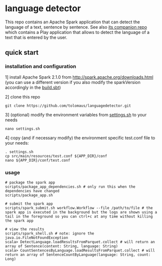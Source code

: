 # language detector
This repo contains an Apache Spark application that can detect the language of a text, sentence by sentence. See also [its companion repo](https://github.com/tolomaus/languagedetector_ui.git) which contains a Play application that allows to detect the language of a text that is entered by the user.

## quick start
### installation and configuration
1] install Apache Spark 2.1.0 from http://spark.apache.org/downloads.html (you can use a different version if you also modify the sparkVersion accordingly in the [build.sbt](https://github.com/tolomaus/languagedetector/tree/master/build.sbt)) 

2] clone this repo
```shell
git clone https://github.com/tolomaus/languagedetector.git
```

3] (optional) modify the environment variables from [settings.sh](https://github.com/tolomaus/languagedetector/tree/master/settings.sh) to your needs
```shell
nano settings.sh
```

4] copy (and if necessary modify) the environment specific test.conf file to your needs:
```shell
. settings.sh
cp src/main/resources/test.conf ${APP_DIR}/conf
nano ${APP_DIR}/conf/test.conf
```

### usage
```shell
# package the spark app
scripts/package_app_dependencies.sh # only run this when the dependencies have changed
scripts/package_app.sh

# submit the spark app
scripts/spark_submit.sh workflow.Workflow --file /path/to/file # the spark app is executed in the background but the logs are shown using a tail in the foreground so you can ctrl+c at any time without killing the spark app

# view the results
scripts/spark_shell.sh # note: ignore the java.io.FileNotFoundException
scala> DetectLanguage.loadResultsFromParquet.collect # will return an array of Sentence(content: String, language: String)
scala> CountSentencesByLanguage.loadResultsFromParquet.collect # will return an array of SentenceCountByLanguage(language: String, count: Long)
```
